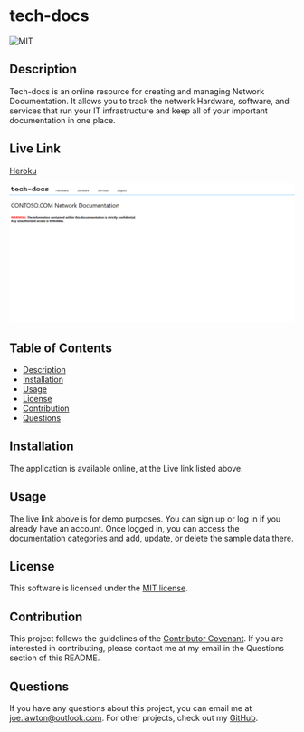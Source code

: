 
  # tech-docs

  ![MIT](https://img.shields.io/badge/license-MIT-brightgreen)

  ## Description
  Tech-docs is an online resource for creating and managing Network Documentation. It allows you to track the network Hardware, software, and services that run your IT infrastructure and keep all of your important documentation in one place.

  ## Live Link
  [Heroku](https://evening-gorge-96741.herokuapp.com/)

  ![Screenshot](./proj3screenshot.png)

  ## Table of Contents
  * [Description](#description)
  * [Installation](#installation)
  * [Usage](#usage)
  * [License](#license)
  * [Contribution](#contribute)
  * [Questions](#questions)

  ## Installation
  The application is available online, at the Live link listed above.

  ## Usage
  The live link above is for demo purposes. You can sign up or log in if you already have an account. Once logged in, you can access the documentation categories and add, update, or delete the sample data there.

  ## License
  This software is licensed under the [MIT license](https://choosealicense.com/licenses/mit/).

  ## Contribution
  This project follows the guidelines of the [Contributor Covenant](https://www.contributor-covenant.org/version/2/0/code_of_conduct/). If you are interested in contributing, please contact me at my email in the Questions section of this README.

  ## Questions
  If you have any questions about this project, you can email me at joe.lawton@outlook.com.
  For other projects, check out my [GitHub](https://github.com/jdlawton).
